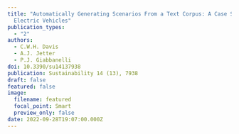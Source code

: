 ```yaml
---
title: "Automatically Generating Scenarios From a Text Corpus: A Case Study on
  Electric Vehicles"
publication_types:
  - "2"
authors:
  - C.W.H. Davis
  - A.J. Jetter
  - P.J. Giabbanelli
doi: 10.3390/su14137938
publication: Sustainability 14 (13), 7938
draft: false
featured: false
image:
  filename: featured
  focal_point: Smart
  preview_only: false
date: 2022-09-28T19:07:00.000Z
---
```

